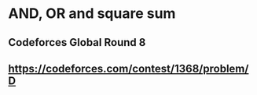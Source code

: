 # AND, OR and square sum

## Codeforces Global Round 8

## https://codeforces.com/contest/1368/problem/D
